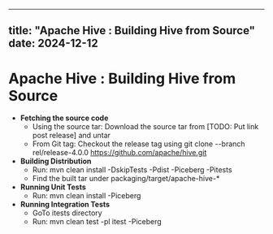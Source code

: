 ---

title: "Apache Hive : Building Hive from Source"
date: 2024-12-12
----------------

# Apache Hive : Building Hive from Source

* **Fetching the source code**
  + Using the source tar: Download the source tar from [TODO: Put link post release] and untar
  + From Git tag: Checkout the release tag using git clone --branch rel/release-4.0.0 <https://github.com/apache/hive.git>
* **Building Distribution**
  + Run: mvn clean install -DskipTests -Pdist -Piceberg -Pitests
  + Find the built tar under packaging/target/apache-hive-*
* **Running Unit Tests**
  + Run: mvn clean install -Piceberg
* **Running Integration Tests**
  + GoTo itests directory
  + Run: mvn clean test -pl itest -Piceberg

